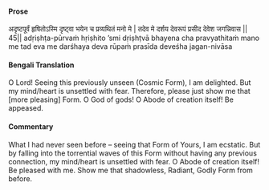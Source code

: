 #### Prose 

अदृष्टपूर्वं हृषितोऽस्मि दृष्ट्वा
भयेन च प्रव्यथितं मनो मे |
तदेव मे दर्शय देवरूपं
प्रसीद देवेश जगन्निवास || 45||
adṛiṣhṭa-pūrvaṁ hṛiṣhito ’smi dṛiṣhṭvā
bhayena cha pravyathitaṁ mano me
tad eva me darśhaya deva rūpaṁ
prasīda deveśha jagan-nivāsa

 #### Bengali Translation 

O Lord! Seeing this previously unseen (Cosmic Form), I am delighted. But my mind/heart is unsettled with fear. Therefore, please just show me that [more pleasing] Form. O God of gods! O Abode of creation itself! Be appeased.

 #### Commentary 

What I had never seen before – seeing that Form of Yours, I am ecstatic. But by falling into the torrential waves of this Form without having any previous connection, my mind/heart is unsettled with fear. O Abode of creation itself! Be pleased with me. Show me that shadowless, Radiant, Godly Form from before.